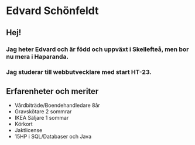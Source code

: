 #  Edvard Schönfeldt

## Hej!
### Jag heter Edvard och är född och uppväxt i Skellefteå, men bor nu mera i Haparanda.
### Jag studerar till webbutvecklare med start HT-23.

## Erfarenheter och meriter
* Vårdbiträde/Boendehandledare 8år
* Gravskötare 2 sommrar
* IKEA Säljare 1 sommar
* Körkort
* Jaktlicense 
* 15HP i SQL/Databaser och Java

